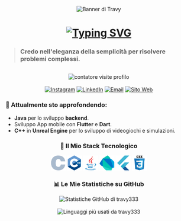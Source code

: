 <p align="center">
  <img src="https://raw.githubusercontent.com/travy333/travy333/main/assets/banner.gif" alt="Banner di Travy">
</p>

<div align="center">
  <h1 align="center">
    <a href="https://git.io/typing-svg">
      <img src="https://readme-typing-svg.herokuapp.com?font=Press+Start+2P&size=35&duration=2500&pause=500&color=56BB89&center=true&vCenter=true&width=400&lines=Travy;%3CCoder+%2F%3E" alt="Typing SVG">
    </a>
  </h1>
</div>

<table align="center" border="0" cellpadding="0" cellspacing="0">
  <tr align="center">
      <blockquote>
        <h3>Credo nell'eleganza della semplicità per risolvere problemi complessi.</h3>
      </blockquote>
    </td>
  </tr>
</table>

<p align="center">
  <img src="https://komarev.com/ghpvc/?username=travy333&label=Visite+Profilo&color=4CAF50&style=for-the-badge" alt="contatore visite profilo" />
  <br><br>
  <a href="https://www.instagram.com/antoniotraversadj/" target="_blank"><img src="https://img.shields.io/badge/Instagram-E4405F?style=for-the-badge&logo=instagram&logoColor=white&color=212121" alt="Instagram"></a>
  <a href="https://www.linkedin.com/in/antoniotraversatravy/" target="_blank"><img src="https://img.shields.io/badge/LinkedIn-0077B5?style=for-the-badge&logo=linkedin&logoColor=white&color=212121" alt="LinkedIn"></a>
  <a href="mailto:capa909@gmail.com" target="_blank"><img src="https://img.shields.io/badge/Email-Contattami-grey?style=for-the-badge&logo=gmail&logoColor=white&color=212121" alt="Email"></a>
  <a href="https://travy333.github.io/TravyPlay_LandingPage/" target="_blank"><img src="https://img.shields.io/badge/Sito_Web-F7B23B?style=for-the-badge&logo=google-chrome&logoColor=black&color=56BB89" alt="Sito Web"></a>
</p>

<div>
  <h3>🌱 Attualmente sto approfondendo:</h3>
  <ul>
    <li><b>Java</b> per lo sviluppo <b>backend</b>.</li>
    <li>Sviluppo App mobile con <b>Flutter</b> e <b>Dart</b>.</li>
    <li><b>C++</b> in <b>Unreal Engine</b> per lo sviluppo di videogiochi e simulazioni.</li>
  </ul>
</div>



<div align="center">
  <h3>🚀 Il Mio Stack Tecnologico</h3>
  <p>
    <a href="https://www.cprogramming.com/" target="_blank" rel="noreferrer"><img src="https://raw.githubusercontent.com/devicons/devicon/master/icons/c/c-original.svg" alt="c" width="40" height="40"/></a>
    <a href="https://isocpp.org/" target="_blank" rel="noreferrer"><img src="https://raw.githubusercontent.com/devicons/devicon/master/icons/cplusplus/cplusplus-original.svg" alt="cplusplus" width="40" height="40"/></a>
    <a href="https://www.java.com" target="_blank" rel="noreferrer"><img src="https://raw.githubusercontent.com/devicons/devicon/master/icons/java/java-original.svg" alt="java" width="40" height="40"/></a>
    <a href="https://dart.dev" target="_blank" rel="noreferrer"><img src="https://raw.githubusercontent.com/devicons/devicon/master/icons/dart/dart-original.svg" alt="dart" width="40" height="40"/></a>
    <a href="https://flutter.dev" target="_blank" rel="noreferrer"><img src="https://raw.githubusercontent.com/devicons/devicon/master/icons/flutter/flutter-original.svg" alt="flutter" width="40" height="40"/></a>
    <a href="https://www.w3.org/Style/CSS/Overview.en.html" target="_blank" rel="noreferrer"><img src="https://raw.githubusercontent.com/devicons/devicon/master/icons/css3/css3-original-wordmark.svg" alt="css3" width="40" height="40"/></a>
  </p>
</div>


<div align="center">
  <h3>📊 Le Mie Statistiche su GitHub</h3>
  <img src="https://github-readme-stats.vercel.app/api?username=travy333&show_icons=true&locale=it&theme=gotham&bg_color=212121&title_color=F7B23B&text_color=FFFFFF&icon_color=4CAF50" alt="Statistiche GitHub di travy333" />
  <br><br>
  <img src="https://github-readme-stats.vercel.app/api/top-langs?username=travy333&layout=compact&locale=it&theme=gotham&bg_color=212121&title_color=F7B23B&text_color=FFFFFF" alt="Linguaggi più usati da travy333" />
</div>


